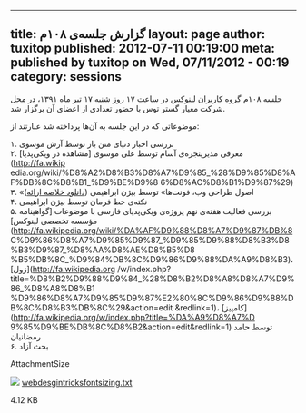 ----------
title: گزارش جلسه‌ی ۱۰۸م
layout: page
author: tuxitop
published: 2012-07-11 00:19:00
meta: published by tuxitop on Wed, 07/11/2012 - 00:19
category: sessions
----------
جلسه ۱۰۸م گروه کاربران لینوکس در ساعت ۱۷ روز شنبه ۱۷ تیر ماه ۱۳۹۱، در محل شرکت
معیار گستر توس با حضور تعدادی از اعضای آن برگزار شد.


<!--more-->


موضوعاتی که در این جلسه به آن‌ها پرداخته شد عبارتند از:

۱. بررسی اخبار دنیای متن باز توسط آرش موسوی  
۲. معرفی مدیرپنجره‌ی آسام توسط علی موسوی [مشاهده در ویکی‌پدیا](http://fa.wikip
edia.org/wiki/%D8%A2%D8%B3%D8%A7%D9%85_%28%D9%85%D8%AF%DB%8C%D8%B1_%D9%BE%D9%8
6%D8%AC%D8%B1%D9%87%29)  
۳. «اصول طراحی وب، فونت‌ها» توسط بیژن ابراهیمی ([دانلود خلاصه
ارائه](../system/files/webdesgintricksfontsizing.txt))  
۴. نکته‌ی خط فرمان توسط بیژن ابراهیمی  
۵. بررسی فعالیت هفته‌ی نهم پروژه‌ی ویکی‌پدیای فارسی با موضوعات [گواهینامه
مؤسسه تخصصی لینوکس](http://fa.wikipedia.org/wiki/%DA%AF%D9%88%D8%A7%D9%87%DB%8
C%D9%86%D8%A7%D9%85%D9%87_%D9%85%D9%88%D8%B3%D8%B3%D9%87_%D8%AA%D8%AE%D8%B5%D8
%B5%DB%8C_%D9%84%DB%8C%D9%86%D9%88%DA%A9%D8%B3)، [زول](http://fa.wikipedia.org
/w/index.php?title=%D8%B2%D9%88%D9%84_%28%D8%B2%D8%A8%D8%A7%D9%86_%D8%A8%D8%B1
%D9%86%D8%A7%D9%85%D9%87%E2%80%8C%D9%86%D9%88%DB%8C%D8%B3%DB%8C%29&action=edit
&redlink=1)، [کامپیز](http://fa.wikipedia.org/w/index.php?title=%DA%A9%D8%A7%D
9%85%D9%BE%DB%8C%D8%B2&action=edit&redlink=1) توسط حامد رمضانیان  
۶. بحث آزاد



AttachmentSize

![](http://www.mashhadlug.org/modules/file/icons/textplain.png)
[webdesgintricksfontsizing.txt](../system/files/webdesgintricksfontsizing.txt)

4.12 KB

